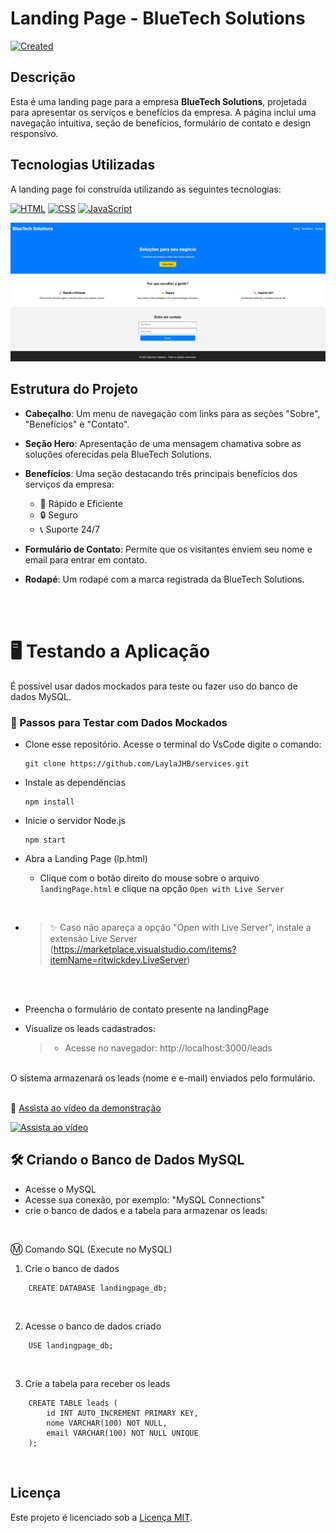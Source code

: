# Landing Page - BlueTech Solutions

[![Created](https://img.shields.io/badge/Data-29%2F01%2F2025-green)](https://www.timeanddate.com/date/)


## Descrição

Esta é uma landing page para a empresa **BlueTech Solutions**, projetada para apresentar os serviços e benefícios da empresa. A página inclui uma navegação intuitiva, seção de benefícios, formulário de contato e design responsivo.

## Tecnologias Utilizadas

A landing page foi construída utilizando as seguintes tecnologias:

[![HTML](https://img.shields.io/badge/HTML-5-orange)](https://developer.mozilla.org/en-US/docs/Web/HTML) [![CSS](https://img.shields.io/badge/CSS-3-blue)](https://developer.mozilla.org/en-US/docs/Web/CSS) [![JavaScript](https://img.shields.io/badge/JavaScript-ES6-yellow)](https://developer.mozilla.org/en-US/docs/Web/JavaScript)  

![Preview da Landing Page](assets/landing-page-preview.png)


## Estrutura do Projeto

- **Cabeçalho**: Um menu de navegação com links para as seções "Sobre", "Benefícios" e "Contato".
- **Seção Hero**: Apresentação de uma mensagem chamativa sobre as soluções oferecidas pela BlueTech Solutions.
- **Benefícios**: Uma seção destacando três principais benefícios dos serviços da empresa:
    - 🚀 Rápido e Eficiente
    - 🔒 Seguro
    - 📞 Suporte 24/7
- **Formulário de Contato**: Permite que os visitantes enviem seu nome e email para entrar em contato.
- **Rodapé**: Um rodapé com a marca registrada da BlueTech Solutions.

   <br><br>

# 🖥️ Testando a Aplicação

É possível usar dados mockados para teste ou fazer uso do banco de dados MySQL. 



### 📌 Passos para Testar com Dados Mockados

- Clone esse repositório. Acesse o terminal do VsCode digite o comando:

  ```
  git clone https://github.com/LaylaJHB/services.git
  ```
  
- Instale as dependências
  ```
  npm install
  ```
- Inicie o servidor Node.js
  ```
  npm start
  ```

- Abra a Landing Page (lp.html) 
  - Clique com o botão direito do mouse sobre o arquivo `landingPage.html` e clique na opção ```Open with Live Server```

<br>
    
  - >✨ Caso não apareça a opção "Open with Live Server", instale a extensão Live Server (https://marketplace.visualstudio.com/items?itemName=ritwickdey.LiveServer)
  <br>

  
  <br>

- Preencha o formulário de contato presente na landingPage

- Visualize os leads cadastrados:

  
  > - Acesse no navegador: http://localhost:3000/leads

<br>
O sistema armazenará os leads (nome e e-mail) enviados pelo formulário.
<br><br>


🎥 [Assista ao vídeo da demonstração](https://https://youtu.be/gZbRAGvcy3s.mp4)


<a href="https://youtu.be/gZbRAGvcy3s" target="_blank">
  <img src="https://img.youtube.com/vi/gZbRAGvcy3s/maxresdefault.jpg" alt="Assista ao vídeo" width="600">
</a>


## 🛠️ Criando o Banco de Dados MySQL

- Acesse o MySQL
- Acesse sua conexão, por exemplo: "MySQL Connections"
- crie o banco de dados e a tabela para armazenar os leads:
  
<br>

 Ⓜ️ Comando SQL (Execute no MySQL)

1. Crie o banco de dados

```
    CREATE DATABASE landingpage_db;
```
<br>  

2. Acesse o banco de dados criado

```
    USE landingpage_db;
```
<br>

3. Crie a tabela para receber os leads
```
    CREATE TABLE leads (
        id INT AUTO_INCREMENT PRIMARY KEY,
        nome VARCHAR(100) NOT NULL,
        email VARCHAR(100) NOT NULL UNIQUE
    );
```
<br>

## Licença

Este projeto é licenciado sob a [Licença MIT](LICENSE).

